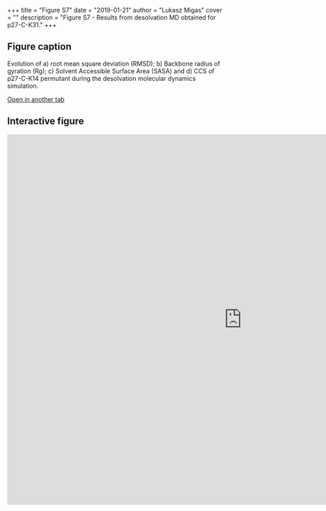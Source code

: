 +++
title = "Figure S7"
date = "2019-01-21"
author = "Lukasz Migas"
cover = ""
description = "Figure S7 - Results from desolvation MD obtained for p27-C-K31."
+++

## Figure caption

Evolution of a) root mean square deviation (RMSD); b) Backbone radius of gyration (Rg); c) Solvent Accessible Surface Area (SASA) and d) CCS of p27-C-K14 permutant during the desolvation molecular dynamics simulation.

[Open in another tab](https://beveridge-migas-p27.netlify.com/assets/Figure_S7.html)

## Interactive figure

<iframe 
    width="1075" 
    frameborder="0" 
    height="850"
    src="https://beveridge-migas-p27.netlify.com/assets/Figure_S7.html"
    style="background: #FFFFFF;"
></iframe>